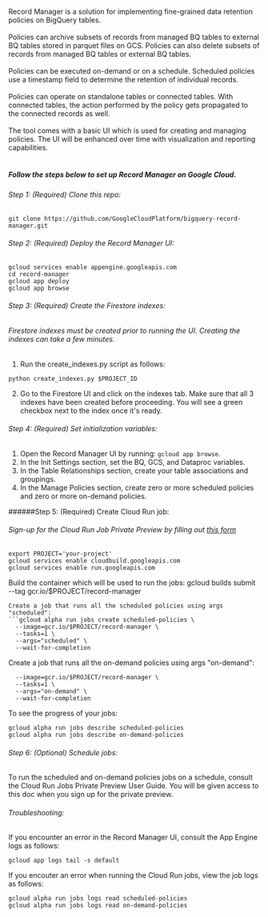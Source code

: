 Record Manager is a solution for implementing fine-grained data retention policies on BigQuery tables. 
<br><br>
Policies can archive subsets of records from managed BQ tables to external BQ tables stored in parquet files on GCS. Policies can also delete subsets of records from managed BQ tables or external BQ tables. 
<br><br>
Policies can be executed on-demand or on a schedule. Scheduled policies use a timestamp field to determine the retention of individual records. 
<br><br>
Policies can operate on standalone tables or connected tables. With connected tables, the action performed by the policy gets propagated to the connected records as well. 
<br><br>
The tool comes with a basic UI which is used for creating and managing policies. The UI will be enhanced over time with visualization and reporting capabilities. 
<br><br>

##### Follow the steps below to set up Record Manager on Google Cloud. 

###### Step 1: (Required) Clone this repo:
```
git clone https://github.com/GoogleCloudPlatform/bigquery-record-manager.git
```

###### Step 2: (Required) Deploy the Record Manager UI:
```
gcloud services enable appengine.googleapis.com
cd record-manager
gcloud app deploy
gcloud app browse
```

###### Step 3: (Required) Create the Firestore indexes:
###### Firestore indexes must be created prior to running the UI. Creating the indexes can take a few minutes. 
1. Run the create_indexes.py script as follows:
```
python create_indexes.py $PROJECT_ID
```
2. Go to the Firestore UI and click on the indexes tab. Make sure that all 3 indexes have been created before proceeding. You will see a green checkbox next to the index once it's ready.  


###### Step 4: (Required) Set initialization variables:
1. Open the Record Manager UI by running: `gcloud app browse`. 
2. In the Init Settings section, set the BQ, GCS, and Dataproc variables. 
3. In the Table Relationships section, create your table associations and groupings.  
4. In the Manage Policies section, create zero or more scheduled policies and zero or more on-demand policies.  


######Step 5: (Required) Create Cloud Run job:
###### Sign-up for the Cloud Run Job Private Preview by filling out [this form](https://docs.google.com/forms/d/e/1FAIpQLSdLqffpS3e-KtLJ25GPhkZ653W_aXg-I2UNKbg-jAn316Mj1A/viewform)
```
export PROJECT='your-project'
gcloud services enable cloudbuild.googleapis.com
gcloud services enable run.googleapis.com
```
Build the container which will be used to run the jobs:
gcloud builds submit --tag gcr.io/$PROJECT/record-manager

```
Create a job that runs all the scheduled policies using args "scheduled":
```gcloud alpha run jobs create scheduled-policies \
  --image=gcr.io/$PROJECT/record-manager \
  --tasks=1 \
  --args="scheduled" \
  --wait-for-completion 
```

Create a job that runs all the on-demand policies using args "on-demand":
```gcloud alpha run jobs create on-demand-policies \
  --image=gcr.io/$PROJECT/record-manager \
  --tasks=1 \
  --args="on-demand" \
  --wait-for-completion 
```

To see the progress of your jobs:
```
gcloud alpha run jobs describe scheduled-policies
gcloud alpha run jobs describe on-demand-policies
```

###### Step 6: (Optional) Schedule jobs: 
To run the scheduled and on-demand policies jobs on a schedule, consult the Cloud Run Jobs Private Preview User Guide. You will be given access to this doc when you sign up for the private preview.  


###### Troubleshooting:

If you encounter an error in the Record Manager UI, consult the App Engine logs as follows:

```
gcloud app logs tail -s default
```

If you encouter an error when running the Cloud Run jobs, view the job logs as follows:

```
gcloud alpha run jobs logs read scheduled-policies
gcloud alpha run jobs logs read on-demand-policies
```
